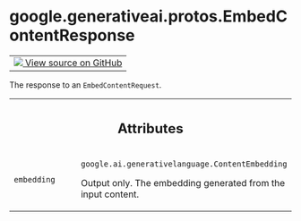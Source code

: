
# google.generativeai.protos.EmbedContentResponse

<!-- Insert buttons and diff -->

<table class="tfo-notebook-buttons tfo-api nocontent">
<td>
  <a target="_blank" href="https://github.com/googleapis/google-cloud-python/tree/main/packages/google-ai-generativelanguage/google/ai/generativelanguage_v1beta/types/generative_service.py#L1479-L1492">
    <img src="https://www.tensorflow.org/images/GitHub-Mark-32px.png" />
    View source on GitHub
  </a>
</td>
</table>



The response to an ``EmbedContentRequest``.

<!-- Placeholder for "Used in" -->




<!-- Tabular view -->
 <table class="responsive fixed orange">
<colgroup><col width="214px"><col></colgroup>
<tr><th colspan="2"><h2 class="add-link">Attributes</h2></th></tr>

<tr>
<td>

`embedding`<a id="embedding"></a>

</td>
<td>

`google.ai.generativelanguage.ContentEmbedding`

Output only. The embedding generated from the
input content.

</td>
</tr>
</table>



